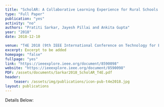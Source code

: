 ```yaml
---
title: "ScholAR: A Collaborative Learning Experience for Rural Schools Using Augmented Reality Application"
type: "Full Paper"
publication: "yes"
activity: "no"
authors: "Pratiti Sarkar, Jayesh Pillai and Ankita Gupta"
year: "2018"
date: 2018-12-10

venue: "T4E 2018 (9th IEEE International Conference on Technology for Education), IIT Madras, India"
excerpt: Excerpt to be added
homepage: "false"
fullpage: "yes"
link: "https://ieeexplore.ieee.org/document/8590098"
website: "https://ieeexplore.ieee.org/document/8590098"
PDF: /assets/documents/Sarkar2018_ScholAR_T4E.pdf
header:
    teaser: /assets/img/publications/icon-pub-t4e2018.jpg
layout: publications    
---
```


Details Below: